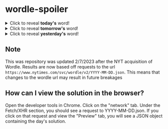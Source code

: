 # wordle-spoiler

<details>
  <summary>Click to reveal <b>today's</b> word!</summary>
  <br>
  <b> prong </b>
</details>

<details>
  <summary>Click to reveal <b>tomorrow's</b> word!</summary>
  <br>
  <b> forte </b>
</details>

<details>
  <summary>Click to reveal <b>yesterday's</b> word!</summary>
  <br>
  <b> cadet </b>
</details>

## Note
This was repository was updated 2/7/2023 after the NYT acquisition of Wordle. Results are now based off requests to the url `https://www.nytimes.com/svc/wordle/v2/YYYY-MM-DD.json`. This means that changes to the wordle url may result in future breakages

## How can I view the solution in the browser?
Open the developer tools in Chrome. Click on the "network" tab. Under the Fetch/XHR section, you should see a request to YYYY-MM-DD.json. If you click on that request and view the "Preview" tab, you will see a JSON object containing the day's solution.